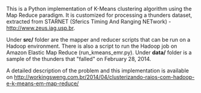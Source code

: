 This is a Python implementation of K-Means clustering algorithm using the Map Reduce paradigm.
It is customized for processing a thunders dataset, extracted from STARNET (Sferics Timing And Ranging NETwork) - http://www.zeus.iag.usp.br.

Under **src/** folder are the mapper and reducer scripts that can be run on a Hadoop environment. There is also a script to run the Hadoop job on Amazon Elastic Map Reduce (run_kmeans_emr.py).
Under **data/** folder is a sample of the thunders that "falled" on February 28, 2014.

A detailed description of the problem and this implementation is available on http://workingsweng.com.br/2014/04/clusterizando-raios-com-hadoop-e-k-means-em-map-reduce/
